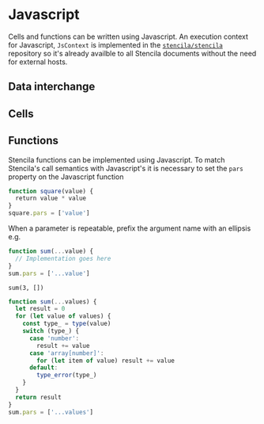 # Javascript

Cells and functions can be written using Javascript. An execution context for Javascript, `JsContext` is implemented in the [`stencila/stencila`](https://github.com/stencila/stencila) repository so it's already availble to all Stencila documents without the need for external hosts.

## Data interchange



## Cells



## Functions


Stencila functions can be implemented using Javascript. To match Stencila's call semantics with Javascript's it is necessary to set the `pars` property on the Javascript function


```js
function square(value) {
  return value * value
}
square.pars = ['value']
```


When a parameter is repeatable, prefix the argument name with an ellipsis e.g. 

```js
function sum(...value) {
  // Implementation goes here
}
sum.pars = ['...value']
```

```mini
sum(3, [])
```

```js
function sum(...values) {
  let result = 0
  for (let value of values) {
    const type_ = type(value)
    switch (type_) {
      case 'number':
        result += value
      case 'array[number]':
        for (let item of value) result += value
      default:
        type_error(type_)
    }
  }
  return result
}
sum.pars = ['...values']
```
